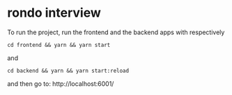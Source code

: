 # rondo interview

To run the project, run the frontend and the backend apps with respectively
```
cd frontend && yarn && yarn start
```
and
```
cd backend && yarn && yarn start:reload
```

and then go to: http://localhost:6001/

